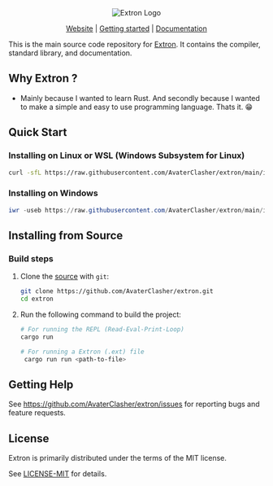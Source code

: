 <div align="center">
  <img src="https://github.com/AvaterClasher/extron/assets/116944847/de36059a-7eca-4287-a05a-ce759e0bd1ca" alt="Extron Logo"/>

[Website][Extron] | [Getting started] | [Documentation]
</div>

This is the main source code repository for [Extron]. It contains the compiler,
standard library, and documentation.

[Extron]: https://extron.vercel.app
[Getting Started]: https://extron.vercel.app/docs#getting-started
[Documentation]: https://extron.vercel.app/docs

## Why Extron ?

- Mainly because I wanted to learn Rust. And secondly because I wanted to make a simple and easy to use programming language. Thats it. 😁

## Quick Start

### Installing on Linux or WSL (Windows Subsystem for Linux)

```bash
curl -sfL https://raw.githubusercontent.com/AvaterClasher/extron/main/install.sh | sh
```

### Installing on Windows

```powershell
iwr -useb https://raw.githubusercontent.com/AvaterClasher/extron/main/install.ps1 | iex
```

## Installing from Source

### Build steps

1. Clone the [source] with `git`:

   ```sh
   git clone https://github.com/AvaterClasher/extron.git
   cd extron
   ```

[source]: https://github.com/AvaterClasher/extron

2. Run the following command to build the project:

   ```bash
   # For running the REPL (Read-Eval-Print-Loop)
   cargo run
   ```

   ```bash
   # For running a Extron (.ext) file
    cargo run run <path-to-file>
   ```

## Getting Help

See https://github.com/AvaterClasher/extron/issues for reporting bugs and feature requests.

## License

Extron is primarily distributed under the terms of the MIT license.

See [LICENSE-MIT](LICENSE.md) for details.